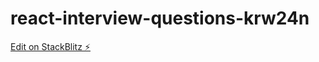 # react-interview-questions-krw24n

[Edit on StackBlitz ⚡️](https://stackblitz.com/edit/react-interview-questions-krw24n)